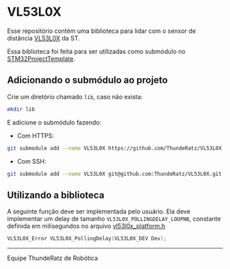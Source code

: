 # VL53L0X

Esse repositório contém uma biblioteca para lidar com o sensor de distância [VL53L0X](https://www.st.com/en/imaging-and-photonics-solutions/vl53l0x.html) da ST.

Essa biblioteca foi feita para ser utilizadas como submódulo no [STM32ProjectTemplate](https://github.com/ThundeRatz/STM32ProjectTemplate).

## Adicionando o submódulo ao projeto

Crie um diretório chamado `lib`, caso não exista:

```bash
mkdir lib
```
E adicione o submódulo fazendo:

* Com HTTPS:
```bash
git submodule add --name VL53L0X https://github.com/ThundeRatz/VL53L0X.git lib/VL53L0X
```

* Com SSH:
```bash
git submodule add --name VL53L0X git@github.com:ThundeRatz/VL53L0X.git lib/VL53L0X
```

## Utilizando a biblioteca

A seguinte função deve ser implementada pelo usuário. Ela deve implementar um delay de tamanho `VL53L0X_POLLINGDELAY_LOOPNB`, constante definida em milisegundos no arquivo [vl53l0x_platform.h](platform/inc/vl53l0x_platform.h)
```C
VL53L0X_Error VL53L0X_PollingDelay(VL53L0X_DEV Dev);
```


---------------------

Equipe ThundeRatz de Robótica
